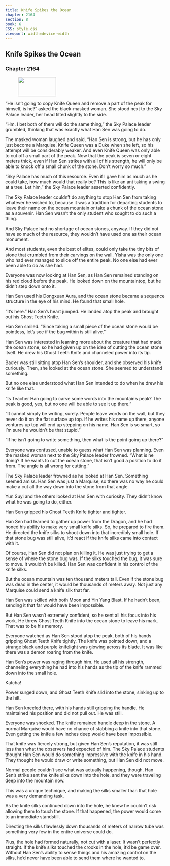 ```yaml
---
title: Knife Spikes the Ocean
chapter: 2164
section: 8
book: 6
CSS: style.css
viewport: width=device-width
---
```


## Knife Spikes the Ocean

### Chapter 2164

<figure>
	<img src="../Images/gem.gif" alt="" id="gem" width="120" height="60" />
</figure>

“He isn’t going to copy Knife Queen and remove a part of the peak for himself, is he?” asked the black-masked woman. She stood next to the Sky Palace leader, her head tilted slightly to the side.

“Hm. I bet both of them will do the same thing,” the Sky Palace leader grumbled, thinking that was exactly what Han Sen was going to do.

The masked woman laughed and said, “Han Sen is strong, but he has only just become a Marquise. Knife Queen was a Duke when she left, so his attempt will be considerably weaker. And even Knife Queen was only able to cut off a small part of the peak. Now that the peak is seven or eight meters thick, even if Han Sen strikes with all of his strength, he will only be able to knock off a small chunk of the stone. Don’t worry so much.”

“Sky Palace has much of this resource. Even if I gave him as much as he could take, how much would that really be? This is like an ant taking a swing at a tree. Let him,” the Sky Palace leader asserted confidently.

The Sky Palace leader couldn’t do anything to stop Han Sen from taking whatever he wished to, because it was a tradition for departing students to leave their name on the ocean mountain or take a chunk of the ocean stone as a souvenir. Han Sen wasn’t the only student who sought to do such a thing.

And Sky Palace had no shortage of ocean stones, anyway. If they did not have so much of the resource, they wouldn’t have used one as their ocean monument.

And most students, even the best of elites, could only take the tiny bits of stone that crumbled from their carvings on the wall. Yisha was the only one who had ever managed to slice off the entire peak. No one else had ever been able to do as she had.

Everyone was now looking at Han Sen, as Han Sen remained standing on his red cloud before the peak. He looked down on the mountaintop, but he didn’t step down onto it.

Han Sen used his Dongxuan Aura, and the ocean stone became a sequence structure in the eye of his mind. He found that small hole.

“It’s here.” Han Sen’s heart jumped. He landed atop the peak and brought out his Ghost Teeth Knife.

Han Sen smiled. “Since taking a small piece of the ocean stone would be pointless, let’s see if the bug within is still alive.”

Han Sen was interested in learning more about the creature that had made the ocean stone, so he had given up on the idea of cutting the ocean stone itself. He drew his Ghost Teeth Knife and channeled power into its tip.

Bao’er was still sitting atop Han Sen’s shoulder, and she observed his knife curiously. Then, she looked at the ocean stone. She seemed to understand something.

But no one else understood what Han Sen intended to do when he drew his knife like that.

“Is Teacher Han going to carve some words into the mountain’s peak? The peak is good, yes, but no one will be able to see it up there.”

“It cannot simply be writing, surely. People leave words on the wall, but they never do it on the flat surface up top. If he writes his name up there, anyone ventures up top will end up stepping on his name. Han Sen is so smart, so I’m sure he wouldn’t be that stupid.”

“If he isn’t going to write something, then what is the point going up there?”

Everyone was confused, unable to guess what Han Sen was planning. Even the masked woman next to the Sky Palace leader frowned. “What is he doing? If he wants to cut the ocean stone, that isn’t good a position to do it from. The angle is all wrong for cutting.”

The Sky Palace leader frowned as he looked at Han Sen. Something seemed amiss. Han Sen was just a Marquise, so there was no way he could make a cut all the way down into the stone from that angle.

Yun Suyi and the others looked at Han Sen with curiosity. They didn’t know what he was going to do, either.

Han Sen gripped his Ghost Teeth Knife tighter and tighter.

Han Sen had learned to gather up power from the Dragon, and he had honed his ability to make very small knife silks. So, he prepared to fire them. He directed the knife silks to shoot down into that incredibly small hole. If that stone bug was still alive, it’d react if the knife silks came into contact with it.

Of course, Han Sen did not plan on killing it. He was just trying to get a sense of where the stone bug was. If the silks touched the bug, it was sure to move. It wouldn’t be killed. Han Sen was confident in his control of the knife silks.

But the ocean mountain was ten thousand meters tall. Even if the stone bug was dead in the center, it would be thousands of meters away. Not just any Marquise could send a knife silk that far.

Han Sen was skilled with both Moon and Yin Yang Blast. If he hadn’t been, sending it that far would have been impossible.

But Han Sen wasn’t extremely confident, so he sent all his focus into his work. He threw Ghost Teeth Knife into the ocean stone to leave his mark. That was to be his memory.

Everyone watched as Han Sen stood atop the peak, both of his hands gripping Ghost Teeth Knife tightly. The knife was pointed down, and a strange black and purple knifelight was glowing across its blade. It was like there was a demon roaring from the knife.

Han Sen’s power was raging through him. He used all his strength, channeling everything he had into his hands as the tip of the knife rammed down into the small hole.

Katcha!

Power surged down, and Ghost Teeth Knife slid into the stone, sinking up to the hilt.

Han Sen kneeled there, with his hands still gripping the handle. He maintained his position and did not pull out. He was still.

Everyone was shocked. The knife remained handle deep in the stone. A normal Marquise would have no chance of stabbing a knife into that stone. Even getting the knife a few inches deep would have been impossible.

That knife was fiercely strong, but given Han Sen’s reputation, it was still less than what the observers had expected of him. The Sky Palace students thought Han Sen would do something impressive with the knife in his hand. They thought he would draw or write something, but Han Sen did not move.

Normal people couldn’t see what was actually happening, though. Han Sen’s strike sent the knife silks down into the hole, and they were traveling deep into the mountain now.

This was a unique technique, and making the silks smaller than that hole was a very demanding task.

As the knife silks continued down into the hole, he knew he couldn’t risk allowing them to touch the stone. If that happened, the power would come to an immediate standstill.

Directing the silks flawlessly down thousands of meters of narrow tube was something very few in the entire universe could do.

Plus, the hole had formed naturally, not cut with a laser. It wasn’t perfectly straight. If the knife silks touched the crooks in the hole, it’d be game over. Without Han Sen’s ability to sense things and his amazing control on the silks, he’d never have been able to send them where he wanted to.
